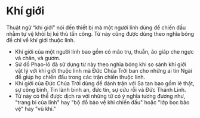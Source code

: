 # Khí giới

Thuật ngữ “khí giới” nói đến thiết bị mà một người lính dùng để chiến đấu nhằm tự vệ khỏi bị kẻ thù tấn công. Từ này cũng được dùng theo nghĩa bóng để chỉ về khí giới thuộc linh.
- Khí giới của một người lính bao gồm có mão trụ, thuẫn, áo giáp che ngực và chân, và gươm.
- Sứ đồ Phao-lô đã sử dụng từ này theo nghĩa bóng khi so sánh khí giới vật lý với khí giới thuộc linh mà Đức Chúa Trời ban cho những ai tin Ngài để giúp họ chiến đấu trong các trận chiến thuộc linh.
- Khí giới của Đức Chúa Trời dùng để đánh trận với Sa tan bao gồm lẽ thật, sự công bình, Tin lành bình an, đức tin, sự cứu rỗi và Đức Thánh Linh.
- Từ này có thể được dịch ra với những từ có ý nghĩa tương đương như, "trang bi của lính" hay "bộ đồ bảo vệ khi chiến đấu" hoặc "lớp bọc bảo vệ" hay "vũ khí."

